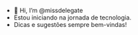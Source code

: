 - 👋 Hi, I’m @missdelegate
- Estou iniciando na jornada de tecnologia.
- Dicas e sugestões sempre bem-vindas!

<!---
missdelegate/missdelegate is a ✨ special ✨ repository because its `README.md` (this file) appears on your GitHub profile.
You can click the Preview link to take a look at your changes.
--->
